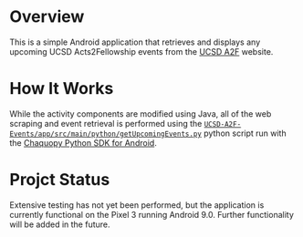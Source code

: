 # Overview
This is a simple Android application that retrieves and displays any upcoming UCSD Acts2Fellowship events from the [UCSD A2F](http://www.ucsda2f.org/) website.

# How It Works
While the activity components are modified using Java, all of the web scraping and event retrieval is performed using the [`UCSD-A2F-Events/app/src/main/python/getUpcomingEvents.py`](https://github.com/jbwong05/UCSD-A2F-Events/blob/master/app/src/main/python/getUpcomingEvents.py) python script run with the [Chaquopy Python SDK for Android](https://chaquo.com/chaquopy/).

# Projct Status
Extensive testing has not yet been performed, but the application is currently functional on the Pixel 3 running Android 9.0. Further functionality will be added in the future.
